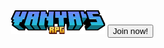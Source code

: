 <center><img src="minecraft_title.png" alt="Logo" class="center" width="30%" height="30%">
<button type="button">Join now!</button justify-content: center align-items: center>
